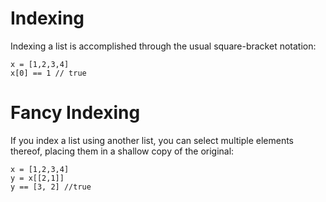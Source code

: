 # Indexing 

Indexing a list is accomplished through the usual square-bracket notation:

```
x = [1,2,3,4]
x[0] == 1 // true
```

# Fancy Indexing

If you index a list using another list, you can select multiple elements thereof, placing them in a shallow copy of the original:

```
x = [1,2,3,4]
y = x[[2,1]]
y == [3, 2] //true
```



